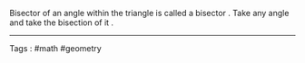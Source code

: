 Bisector of an angle within the triangle is called a bisector . Take any angle and take the bisection of it . 
____
Tags : #math #geometry